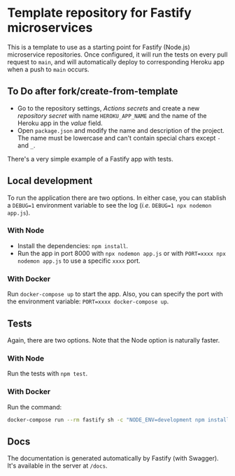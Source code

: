 # Template repository for Fastify microservices

This is a template to use as a starting point for Fastify (Node.js) microservice repositories. Once configured, it will run the tests on every pull request to `main`, and will automatically deploy to corresponding Heroku app when a push to `main` occurs.

## To Do after fork/create-from-template

- Go to the repository settings, _Actions secrets_ and create a new _repository secret_ with name `HEROKU_APP_NAME` and the name of the Heroku app in the _value_ field.
- Open `package.json` and modify the name and description of the project. The name must be lowercase and can't contain special chars except `-` and `_`.

There's a very simple example of a Fastify app with tests.

## Local development

To run the application there are two options. In either case, you can stablish a `DEBUG=1` environment variable to see the log (_i.e._ `DEBUG=1 npx nodemon app.js`).

### With Node

- Install the dependencies: `npm install`.
- Run the app in port 8000 with `npx nodemon app.js` or with `PORT=xxxx npx nodemon app.js` to use a specific `xxxx` port.

### With Docker

Run `docker-compose up` to start the app. Also, you can specify the port with the environment variable: `PORT=xxxx docker-compose up`.

## Tests

Again, there are two options. Note that the Node option is naturally faster.

### With Node

Run the tests with `npm test`.

### With Docker

Run the command:

```bash
docker-compose run --rm fastify sh -c "NODE_ENV=development npm install && npm test"
```

## Docs

The documentation is generated automatically by Fastify (with Swagger). It's available in the server at `/docs`.
